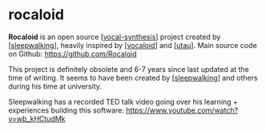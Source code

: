 # rocaloid

**Rocaloid** is an open source [[vocal-synthesis]] project created by [[sleepwalking]], heavily inspired by [[vocaloid]] and [[utau]].  Main source code on Github: <https://github.com/Rocaloid>

This project is definitely obsolete and 6-7 years since last updated at the time of writing.  It seems to have been created by [[sleepwalking]] and others during his time at university.

Sleepwalking has a recorded TED talk video going over his learning + experiences building this software: <https://www.youtube.com/watch?v=wb_kHCtudMk>

[//begin]: # "Autogenerated link references for markdown compatibility"
[vocal-synthesis]: vocal-synthesis "vocal synthesis"
[sleepwalking]: sleepwalking "sleepwalking"
[vocaloid]: vocaloid "vocaloid"
[utau]: utau "UTAU"
[//end]: # "Autogenerated link references"
